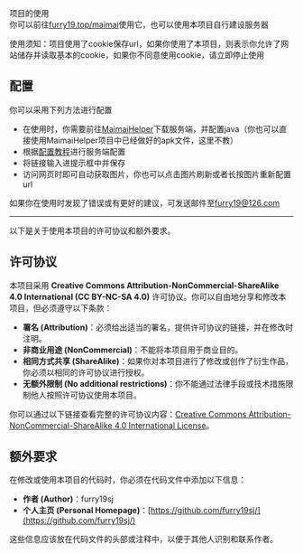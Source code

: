 项目的使用  
你可以前往[furry19.top/maimai](https://furry19.top/maimai)使用它，也可以使用本项目自行建设服务器  

使用须知：项目使用了cookie保存url，如果你使用了本项目，则表示你允许了网站储存并读取基本的cookie，如果你不同意使用cookie，请立即停止使用  

## 配置

你可以采用下列方法进行配置  

- 在使用时，你需要前往[MaimaiHelper](https://github.com/SomeUtils/MaimaiHelper/releases)下载服务端，并配置java（你也可以直接使用MaimaiHelper项目中已经做好的apk文件，这里不教）
- 根据[配置教程](https://www.bilibili.com/video/BV1kT421r74M)进行服务端配置
- 将链接输入进提示框中并保存
- 访问网页时即可自动获取图片，你也可以点击图片刷新或者长按图片重新配置url

如果你在使用时发现了错误或有更好的建议，可发送邮件至[furry19@126.com](mailto:furry19@126.com?subject=错误或建议)  

***
以下是关于使用本项目的许可协议和额外要求。

## 许可协议

本项目采用 **Creative Commons Attribution-NonCommercial-ShareAlike 4.0 International (CC BY-NC-SA 4.0)** 许可协议。你可以自由地分享和修改本项目，但必须遵守以下条款：

- **署名 (Attribution)**：必须给出适当的署名，提供许可协议的链接，并在修改时注明。
- **非商业用途 (NonCommercial)**：不能将本项目用于商业目的。
- **相同方式共享 (ShareAlike)**：如果你对本项目进行了修改或创作了衍生作品，你必须以相同的许可协议进行授权。
- **无额外限制 (No additional restrictions)**：你不能通过法律手段或技术措施限制他人按照许可协议使用本项目。

你可以通过以下链接查看完整的许可协议内容：[Creative Commons Attribution-NonCommercial-ShareAlike 4.0 International License](http://creativecommons.org/licenses/by-nc-sa/4.0/)。

## 额外要求

在修改或使用本项目的代码时，你必须在代码文件中添加以下信息：

- **作者 (Author)**：furry19sj
- **个人主页 (Personal Homepage)**：[https://github.com/furry19sj/](https://github.com/furry19sj/)

这些信息应该放在代码文件的头部或注释中，以便于其他人识别和联系作者。

